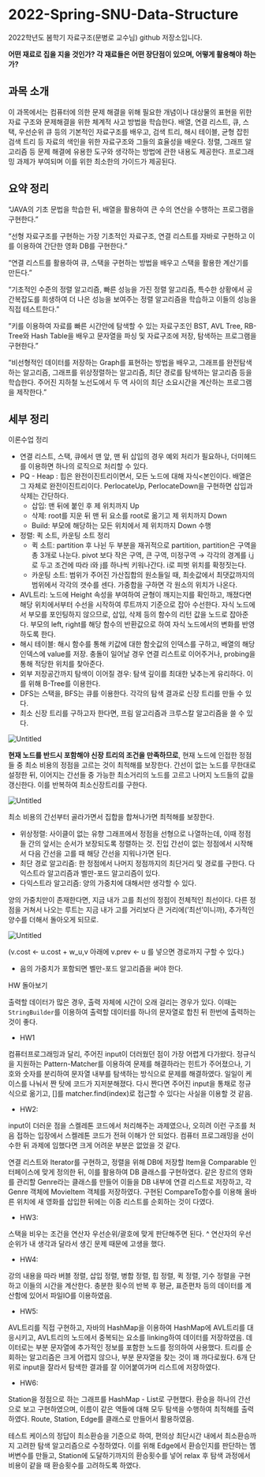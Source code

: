 # 2022-Spring-SNU-Data-Structure

2022학년도 봄학기 자료구조(문병로 교수님) github 저장소입니다.

**어떤 재료로 집을 지을 것인가? 각 재료들은 어떤 장단점이 있으며, 어떻게 활용해야 하는가?**

## 과목 소개

이 과목에서는 컴퓨터에 의한 문제 해결을 위해 필요한 개념이나 대상물의 표현을 위한 자료 구조와 문제해결을 위한 체계적 사고 방법을 학습한다. 배열, 연결 리스트, 큐, 스택, 우선순위 큐 등의 기본적인 자료구조를 배우고, 검색 트리, 해시 테이블, 균형 잡힌 검색 트리 등 자료의 색인을 위한 자료구조와 그들의 효율성을 배운다. 정렬, 그래프 알고리즘 등 문제 해결에 유용한 도구와 생각하는 방법에 관한 내용도 제공한다. 프로그래밍 과제가 부여되며 이를 위한 최소한의 가이드가 제공된다.

## 요약 정리

“JAVA의 기초 문법을 학습한 뒤, 배열을 활용하여 큰 수의 연산을 수행하는 프로그램을 구현한다.”

“선형 자료구조를 구현하는 가장 기초적인 자료구조, 연결 리스트를 자바로 구현하고 이를 이용하여 간단한 영화 DB를 구현한다.”

“연결 리스트를 활용하여 큐, 스택을 구현하는 방법을 배우고 스택을 활용한 계산기를 만든다.”

“기초적인 수준의 정렬 알고리즘, 빠른 성능을 가진 정렬 알고리즘, 특수한 상황에서 공간복잡도를 희생하여 더 나은 성능을 보여주는 정렬 알고리즘을 학습하고 이들의 성능을 직접 테스트한다.”

”키를 이용하여 자료를 빠른 시간안에 탐색할 수 있는 자료구조인 BST, AVL Tree, RB-Tree와 Hash Table을 배우고 문자열을 파싱 및 자료구조에 저장, 탐색하는 프로그램을 구현한다.”

”비선형적인 데이터를 저장하는 Graph를 표현하는 방법을 배우고, 그래프를 완전탐색하는 알고리즘, 그래프를 위상정렬하는 알고리즘, 최단 경로를 탐색하는 알고리즘 등을 학습한다. 주어진 지하철 노선도에서 두 역 사이의 최단 소요시간을 계산하는 프로그램을 제작한다.”

## 세부 정리

이론수업 정리

- 연결 리스트, 스택, 큐에서 맨 앞, 맨 뒤 삽입의 경우 예외 처리가 필요하나, 더미헤드를 이용하면 하나의 로직으로 처리할 수 있다.
- PQ - Heap : 힙은 완전이진트리이면서, 모든 노드에 대해 자식<본인이다.  배열은 그 자체로 완전이진트리이다. PerlocateUp, PerlocateDown을 구현하면 삽입과 삭제는 간단하다.
  - 삽입: 맨 뒤에 붙인 후 제 위치까지 Up
  - 삭제: root를 지운 뒤 맨 뒤 요소를 root로 옮기고 제 위치까지 Down
  - Build: 부모에 해당하는 모든 위치에서 제 위치까지 Down 수행
- 정렬: 퀵 소트, 카운팅 소트 정리
  - 퀵 소트: partition 후 나뉜 두 부분을 재귀적으로 partition, partition은 구역을 총 3개로 나눈다. pivot 보다 작은 구역, 큰 구역, 미정구역 → 각각의 경계를 i,j로 두고 조건에 따라 i와 j를 하나씩 키워나간다. i로 피벗 위치를 확정짓는다.
  - 카운팅 소트: 범위가 주어진 가산집합의 원소들일 때, 최솟값에서 최댓값까지의 범위에서 각각의 갯수를 센다. 가중합을 구하면 각 원소의 위치가 나온다.
- AVL트리: 노드에 Height 속성을 부여하여 균형이 깨지는지를 확인하고, 깨졌다면 해당 위치에서부터 수선을 시작하여 루트까지 기준으로 잡아 수선한다. 자식 노드에서 부모를 포인팅하지 않으므로, 삽입, 삭제 등의 함수의 리턴 값을 노드로 잡아준다. 부모의 left, right를 해당 함수의 반환값으로 하여 자식 노드에서의 변화를 반영하도록 한다.
- 해시 테이블: 해시 함수를 통해 키값에 대한 함숫값의 인덱스를 구하고, 배열의 해당 인덱스에 value를 저장. 충돌이 일어날 경우 연결 리스트로 이어주거나, probing을 통해 적당한 위치를 찾아준다.
- 외부 저장공간까지 탐색이 이어질 경우: 탐색 깊이를 최대한 낮추는게 유리하다. 이를 위해 B-Tree를 이용한다.
- DFS는 스택을, BFS는 큐를 이용한다. 각각의 탐색 결과로 신장 트리를 만들 수 있다.
- 최소 신장 트리를 구하고자 한다면, 프림 알고리즘과 크루스칼 알고리즘을 쓸 수 있다.

![Untitled](https://s3-us-west-2.amazonaws.com/secure.notion-static.com/cd9501bb-2c14-41f4-98b0-e9ee167a5ff5/Untitled.png)

**현재 노드를 반드시 포함해야 신장 트리의 조건을 만족하므로**, 현재 노드에 인접한 정점들 중 최소 비용의 정점을 고르는 것이 최적해를 보장한다. 간선이 없는 노드를 무한대로 설정한 뒤, 이어지는 간선들 중 가능한 최소거리의 노드를 고르고 나머지 노드들의 값을 갱신한다. 이를 반복하여 최소신장트리를 구한다.

![Untitled](https://s3-us-west-2.amazonaws.com/secure.notion-static.com/4ae88076-c450-4338-9b05-1d92292c9781/Untitled.png)

최소 비용의 간선부터 골라가면서 집합을 합쳐나가면 최적해를 보장한다.

- 위상정렬: 사이클이 없는 유향 그래프에서 정점을 선형으로 나열하는데, 이때 정점들 간의 앞서는 순서가 보장되도록 정렬하는 것. 진입 간선이 없는 정점에서 시작해서 다음 간선을 고를 때 해당 간선을 지워나가면 된다.
- 최단 경로 알고리즘: 한 정점에서 나머지 정점까지의 최단거리 및 경로를 구한다. 다익스트라 알고리즘과 벨만-포드 알고리즘이 있다.
- 다익스트라 알고리즘: 양의 가중치에 대해서만 생각할 수 있다.

양의 가중치만이 존재한다면, 지금 내가 고를 최선의 정점이 전체적인 최선이다. 다른 정점을 거쳐서 나오는 루트는 지금 내가 고를 거리보다 큰 거리에(’최선’이니까), 추가적인 양수를 더해서 돌아오게 되므로.

![Untitled](https://s3-us-west-2.amazonaws.com/secure.notion-static.com/0bddfa4b-eb33-43ca-affe-74e7cd971bf1/Untitled.png)

(v.cost ← u.cost + w_u,v 아래에 v.prev ← u 를 넣으면 경로까지 구할 수 있다.)

- 음의 가중치가 포함되면 벨만-포드 알고리즘을 써야 한다.

HW 돌아보기

출력할 데이터가 많은 경우, 출력 자체에 시간이 오래 걸리는 경우가 있다. 이때는 `StringBuilder`를 이용하여 출력할 데이터를 하나의 문자열로 합친 뒤 한번에 출력하는 것이 좋다.

- HW1

컴퓨터프로그래밍과 달리, 주어진 input이 더러웠던 점이 가장 어렵게 다가왔다. 정규식을 지원하는 Pattern-Matcher를 이용하여 문제를 해결하라는 힌트가 주어졌으나, 기호와 숫자를 분리하여 문자열 내부를 탐색하는 방식으로 문제를 해결하였다. 일일이 케이스를 나눠서 짠 탓에 코드가 지저분해졌다. 다시 짠다면 주어진 input을 통채로 정규식으로 옮기고, []를 matcher.find(index)로 접근할 수 있다는 사실을 이용할 것 같음.

- HW2:

input이 더러운 점을 스켈레톤 코드에서 처리해주는 과제였으나, 오히려 이런 구조를 처음 접하는 입장에서 스켈레톤 코드가 전혀 이해가 안 되었다. 컴퓨터 프로그래밍을 선이수한 뒤 과제에 임했다면 크게 어려운 부분은 없었을 것 같다.

연결 리스트와 Iterator를 구현하고, 정렬을 위해 DB에 저장할 Item을 Comparable 인터페이스에 맞게 정의한 뒤, 이를 활용하여 DB 클래스를 구현하였다. 같은 장르의 영화를 관리할 Genre라는 클래스를 만들어 이들을 DB 내부에 연결 리스트로 저장하고, 각 Genre 객체에 MovieItem 객체를 저장하였다. 구현된 CompareTo함수를 이용해 올바른 위치에 새 영화를 삽입한 뒤에는 이중 리스트를 순회하는 것이 다였다.

- HW3:

스택을 비우는 조건을 연산자 우선순위/괄호에 맞게 판단해주면 된다. ^ 연산자의 우선순위가 내 생각과 달라서 생긴 문제 때문에 고생을 했다.

- HW4:

강의 내용을 따라 버블 정렬, 삽입 정렬, 병합 정렬, 힙 정렬, 퀵 정렬, 기수 정렬을 구현하고 이들의 시간을 계산한다. 충분한 횟수의 반복 후  평균, 표준편차 등의 데이터를 계산함에 있어서 파일IO를 이용하였음.

- HW5:

AVL트리를 직접 구현하고, 자바의 HashMap을 이용하여 HashMap에 AVL트리를 대응시키고, AVL트리의 노드에서 중복되는 요소를 linking하여 데이터를 저장하였음. 데이터로는 부분 문자열에 추가적인 정보를 포함한 노드를 정의하여 사용했다. 트리를 순회하는 알고리즘은 크게 어렵지 않으나, 부분 문자열을 찾는 것이 꽤 까다로웠다. 6개 단위로 input을 잘라서 탐색한 결과를 잘 이어붙여가며 리스트에 저장하였다.

- HW6:

Station을 정점으로 하는 그래프를 HashMap - List로 구현했다. 환승을 하나의 간선으로 보고 구현하였으며, 이름이 같은 역들에 대해 모두 탐색을 수행하여 최적해를 출력하였다. Route, Station, Edge를 클래스로 만들어서 활용하였음.

테스트 케이스의 정답이 최소환승을 기준으로 하여, 편의상 최단시간 내에서 최소환승까지 고려한 탐색 알고리즘으로 수정하였다. 이를 위해 Edge에서 환승인지를 판단하는 멤버변수를 만들고, Station에 도달하기까지의 환승횟수를 넣어 relax 후 탐색 과정에서 비용이 같을 때 환승횟수를 고려하도록 하였다.